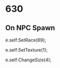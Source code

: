 # 630







## On NPC Spawn

e.self:SetRace(69);

e.self:SetTexture(1);

e.self:ChangeSize(4);





